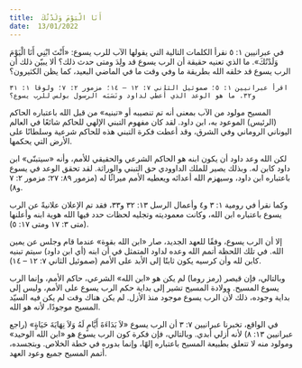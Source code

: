 ```yaml
---
title:  أَنَا الْيَوْمَ وَلَدْتُكَ
date:  13/01/2022
---
```


في عبرانيين ١: ٥ نقرأ الكلمات التالية التي يقولها الآب للرب يسوع: «أَنْتَ ابْنِي أَنَا الْيَوْمَ وَلَدْتُكَ». ما الذي تعنيه حقيقة أن الرب يسوع قد ولِدَ ومتى حدث ذلك؟ ألا يبيّن ذلك أن الرب يسوع قد خلقه الله بطريقة ما وفي وقت ما في الماضي البعيد، كما يظن الكثيرون؟

`اقرأ عبرانيين ١: ٥؛ صموئيل الثاني ٧: ١٢ – ١٤؛ مزمور ٢: ٧؛ ولوقا ١: ٣١ و٣٢. ما هو الوعد الذي أُعطي لداود ونَسَبَه الرسول بولس للرب يسوع؟`

المسيح مولود من الآب بمعنى أنه تم تنصيبه أو «تبنيه» من قبل الله باعتباره الحاكم (الرئيس) الموعود به، ابن داود. لقد كان مفهوم التبني الإلهي للحاكم شائعًا في العالم اليوناني الروماني وفي الشرق، وقد أعطت فكرة التبني هذه للحاكم شرعية وسلطانًا على الأرض التي يحكمها.

لكن الله وعد داود أن يكون ابنه هو الحاكم الشرعي والحقيقي للأمم، وأنه «سيتبنّى» ابن داود كابن له. وبذلك يصير للملك الداوودي حق التبني والوراثة. لقد تحقق الوعد في يسوع باعتباره ابن داود، وسيهزم الله أعدائه ويعطيه الأمم ميراثًا له (مزمور ٨٩: ٢٧؛ مزمور ٢: ٧ و٨).

وكما نقرأ في رومية ١: ٣ و٤ وأعمال الرسل ١٣: ٣٢ و٣٣، فقد تم الإعلان علانيةً عن الرب يسوع باعتباره ابن الله، وكانت معموديته وتجليه لحظات حدد فيها الله هوية ابنه وأعلنها (متى ٣: ١٧ ومتى ١٧: ٥).

إلا أن الرب يسوع، وفقًا للعهد الجديد، صار «ابن الله بقوة» عندما قام وجلس عن يمين الله. في تلك اللحظة أتمم الله وعده لداود المتمثل في أن ابنه (أي ابن داود) سيتم تبنيه كابن لله وأن كرسيه يكون ثابتًا إلى الأبد على الأمم (صموئيل الثاني ٧: ١٢ – ١٤).

وبالتالي، فإن قيصر (رمز روما) لم يكن هو «ابن الله» الشرعي، حاكم الأمم، وإنما الرب يسوع المسيح. وولادة المسيح تشير إلى بداية حكم الرب يسوع على الأمم، وليس إلى بداية وجوده، ذلك لأن الرب يسوع موجود منذ الأزل. لم يكن هناك وقت لم يكن فيه السيّد المسيح موجودًا، لأنه هو الله.

في الواقع، تخبرنا عبرانيين ٧: ٣ أن الرب يسوع «لاَ بَدَاءَةَ أَيَّامٍ لَهُ وَلاَ نِهَايَةَ حَيَاةٍ» (راجع عبرانيين ١٣: ٨) لأنه أزلي أبدي. وبالتالي، فإن فكرة كون الرب يسوع هو «ابن الله الوحيد» ومولود منه لا تتعلق بطبيعة المسيح باعتباره إلهًا، وإنما بدوره في خطة الخلاص. وبتجسده، أتمم المسيح جميع وعود العهد.